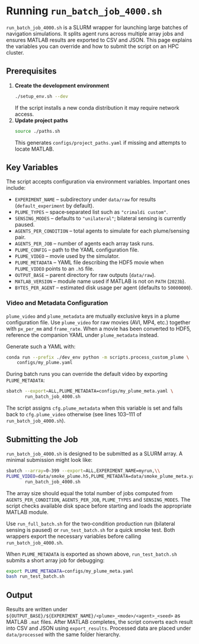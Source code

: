 # Running `run_batch_job_4000.sh`

`run_batch_job_4000.sh` is a SLURM wrapper for launching large batches of navigation simulations. It splits agent runs across multiple array jobs and ensures MATLAB results are exported to CSV and JSON. This page explains the variables you can override and how to submit the script on an HPC cluster.

## Prerequisites

1. **Create the development environment**
   ```bash
   ./setup_env.sh --dev
   ```
   If the script installs a new conda distribution it may require network access.
2. **Update project paths**
   ```bash
   source ./paths.sh
   ```
   This generates `configs/project_paths.yaml` if missing and attempts to locate MATLAB.

## Key Variables

The script accepts configuration via environment variables. Important ones include:

- `EXPERIMENT_NAME` – subdirectory under `data/raw` for results (`default_experiment` by default).
- `PLUME_TYPES` – space‑separated list such as `"crimaldi custom"`.
- `SENSING_MODES` – defaults to `"unilateral"`; bilateral sensing is currently paused.
- `AGENTS_PER_CONDITION` – total agents to simulate for each plume/sensing pair.
- `AGENTS_PER_JOB` – number of agents each array task runs.
- `PLUME_CONFIG` – path to the YAML configuration file.
- `PLUME_VIDEO` – movie used by the simulator.
- `PLUME_METADATA` – YAML file describing the HDF5 movie when `PLUME_VIDEO`
  points to an `.h5` file.
- `OUTPUT_BASE` – parent directory for raw outputs (`data/raw`).
- `MATLAB_VERSION` – module name used if MATLAB is not on `PATH` (`2023b`).
- `BYTES_PER_AGENT` – estimated disk usage per agent (defaults to `50000000`).

### Video and Metadata Configuration

`plume_video` and `plume_metadata` are mutually exclusive keys in a
plume configuration file. Use `plume_video` for raw movies (AVI, MP4,
etc.) together with `px_per_mm` and `frame_rate`. When a movie has been
converted to HDF5, reference the companion YAML under `plume_metadata`
instead.

Generate such a YAML with:

```bash
conda run --prefix ./dev_env python -m scripts.process_custom_plume \
    configs/my_plume.yaml
```

During batch runs you can override the default video by exporting
`PLUME_METADATA`:

```bash
sbatch --export=ALL,PLUME_METADATA=configs/my_plume_meta.yaml \
       run_batch_job_4000.sh
```
The script assigns `cfg.plume_metadata` when this variable is set
and falls back to `cfg.plume_video` otherwise (see lines 103–111 of
`run_batch_job_4000.sh`).

## Submitting the Job

`run_batch_job_4000.sh` is designed to be submitted as a SLURM array. A minimal submission might look like:

```bash
sbatch --array=0-399 --export=ALL,EXPERIMENT_NAME=myrun,\\
PLUME_VIDEO=data/smoke_plume.h5,PLUME_METADATA=data/smoke_plume_meta.yaml \
       run_batch_job_4000.sh
```

The array size should equal the total number of jobs computed from `AGENTS_PER_CONDITION`, `AGENTS_PER_JOB`, `PLUME_TYPES` and `SENSING_MODES`. The script checks available disk space before starting and loads the appropriate MATLAB module.

Use `run_full_batch.sh` for the two‑condition production run (bilateral sensing is paused) or `run_test_batch.sh` for a quick smoke test. Both wrappers export the necessary variables before calling `run_batch_job_4000.sh`.

When `PLUME_METADATA` is exported as shown above, `run_test_batch.sh` submits a short array job for debugging:

```bash
export PLUME_METADATA=configs/my_plume_meta.yaml
bash run_test_batch.sh
```

## Output

Results are written under `${OUTPUT_BASE}/${EXPERIMENT_NAME}/<plume>_<mode>/<agent>_<seed>` as MATLAB `.mat` files. After MATLAB completes, the script converts each result into CSV and JSON using `export_results`. Processed data are placed under `data/processed` with the same folder hierarchy.

